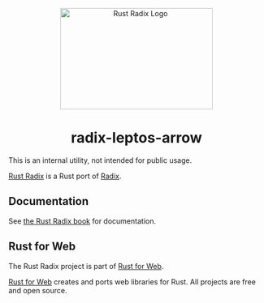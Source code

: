 <p align="center">
    <a href="../../../../logo.svg">
        <img src="../../../../logo.svg" width="300" height="200" alt="Rust Radix Logo">
    </a>
</p>

<h1 align="center">radix-leptos-arrow</h1>

This is an internal utility, not intended for public usage.

[Rust Radix](https://github.com/RustForWeb/radix) is a Rust port of [Radix](https://www.radix-ui.com/primitives).

## Documentation

See [the Rust Radix book](https://radix.rustforweb.org/) for documentation.

## Rust for Web

The Rust Radix project is part of [Rust for Web](https://github.com/RustForWeb).

[Rust for Web](https://github.com/RustForWeb) creates and ports web libraries for Rust. All projects are free and open source.
